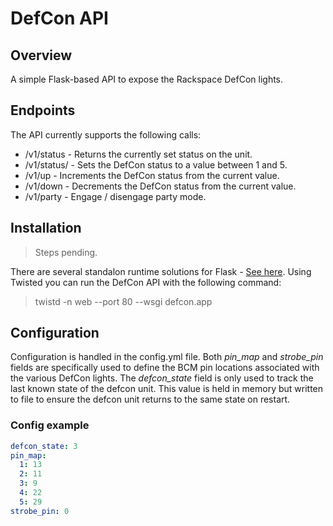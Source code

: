 # DefCon API

## Overview
A simple Flask-based API to expose the Rackspace DefCon lights.

## Endpoints
The API currently supports the following calls:
* /v1/status - Returns the currently set status on the unit.
* /v1/status/<int> - Sets the DefCon status to a value between 1 and 5.
* /v1/up - Increments the DefCon status from the current value.
* /v1/down - Decrements the DefCon status from the current value.  
* /v1/party - Engage / disengage party mode.

## Installation
> Steps pending.

There are several standalon runtime solutions for Flask - [See here](http://flask.pocoo.org/docs/0.11/deploying/wsgi-standalone). Using Twisted you can run the DefCon API with the following command:
> twistd -n web --port 80 --wsgi defcon.app

## Configuration
Configuration is handled in the config.yml file.  Both *pin_map* and *strobe_pin* fields are specifically used to define the BCM pin locations associated with the various DefCon lights. 
The *defcon_state* field is only used to track the last known state of the defcon unit. This value is held in memory but written to file to ensure the defcon unit returns to the same state on restart.

### Config example ###
```yaml
defcon_state: 3
pin_map:
  1: 13
  2: 11
  3: 9
  4: 22
  5: 29
strobe_pin: 0
```
